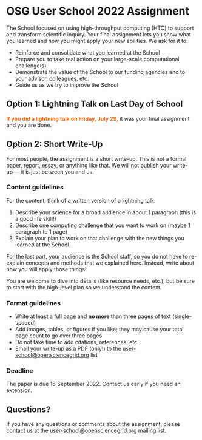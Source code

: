 # OSG User School 2022 Assignment

The School focused on using high-throughput computing (HTC) to support and transform scientific inquiry.
Your final assignment lets you show what you learned and how you might apply your new abilities.
We ask for it to:

-   Reinforce and consolidate what you learned at the School
-   Prepare you to take real action on your large-scale computational challenge(s)
-   Demonstrate the value of the School to our funding agencies and to your advisor, colleagues, etc.
-   Guide us as we try to improve the School

## Option 1: Lightning Talk on Last Day of School

<span style="color: #FF6600; font-weight: bold;">If you did a lightning talk on Friday, July 29,</span>
it was your final assignment and you are done.

## Option 2: Short Write-Up

For most people, the assignment is a short write-up.
This is not a formal paper, report, essay, or anything like that.
We will not publish your write-up&nbsp;&mdash; it is just between you and us.

### Content guidelines

For the content, think of a written version of a lightning talk:

1.  Describe your science for a broad audience in about 1 paragraph (this is a good life skill!)
1.  Describe one computing challenge that you want to work on (maybe 1 paragraph to 1 page)
1.  Explain your plan to work on that challenge with the new things you learned at the School

For the last part, your audience is the School staff,
so you do not have to re-explain concepts and methods that we explained here.
Instead, write about how you will apply those things!

You are welcome to dive into details (like resource needs, etc.),
but be sure to start with the high-level plan so we understand the context.

### Format guidelines

-   Write at least a full page and **no more** than three pages of text (single-spaced)
-   Add images, tables, or figures if you like; they may cause your total page count to go over three pages
-   Do not take time to add citations, references, etc.
-   Email your write-up as a PDF (only!) to the <user-school@opensciencegrid.org> list

### Deadline

The paper is due 16 September 2022.
Contact us early if you need an extension.

## Questions?

If you have any questions or comments about the assignment,
please contact us at the <user-school@opensciencegrid.org> mailing list.

